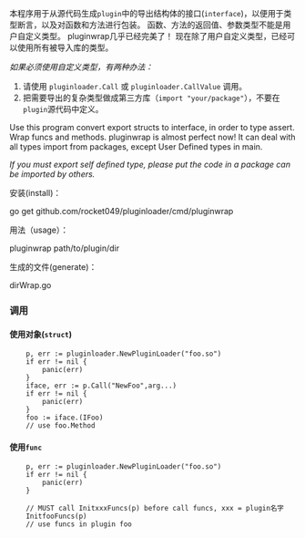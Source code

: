 本程序用于从源代码生成`plugin`中的导出结构体的接口(`interface`)，以便用于类型断言，以及对函数和方法进行包装。
函数、方法的返回值、参数类型不能是用户自定义类型。
pluginwrap几乎已经完美了！
现在除了用户自定义类型，已经可以使用所有被导入库的类型。

*如果必须使用自定义类型，有两种办法：*

1. 请使用 `pluginloader.Call` 或 `pluginloader.CallValue` 调用。
2. 把需要导出的复杂类型做成第三方库（`import "your/package"`），不要在`plugin`源代码中定义。

Use this program convert export structs to interface, in order to type assert. 
Wrap funcs and methods.
pluginwrap is almost perfect now! 
It can deal with all types import from packages, except User Defined types in main.

*If you must export self defined type, please put the code in a package can be imported by others.*



安装(install)：

go get github.com/rocket049/pluginloader/cmd/pluginwrap

用法（usage）：

pluginwrap path/to/plugin/dir

生成的文件(generate)：

dirWrap.go

### 调用
#### 使用对象(`struct`)

```
	p, err := pluginloader.NewPluginLoader("foo.so")
	if err != nil {
		panic(err)
	}
	iface, err := p.Call("NewFoo",arg...)
	if err != nil {
		panic(err)
	}
	foo := iface.(IFoo)
	// use foo.Method
```

#### 使用`func`

```
	p, err := pluginloader.NewPluginLoader("foo.so")
	if err != nil {
		panic(err)
	}
	
	// MUST call InitxxxFuncs(p) before call funcs, xxx = plugin名字
	InitfooFuncs(p)
	// use funcs in plugin foo
```
